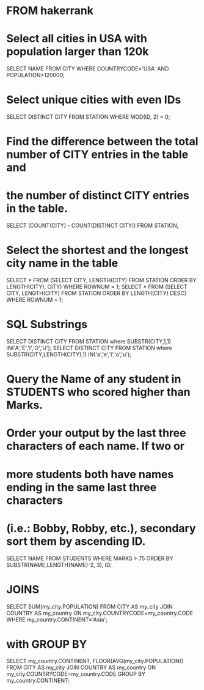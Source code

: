 # FROM hakerrank

# Select all cities in USA with population larger than 120k
SELECT NAME FROM CITY WHERE COUNTRYCODE='USA' AND POPULATION>120000;

# Select unique cities with even IDs
SELECT DISTINCT CITY FROM STATION WHERE MOD(ID, 2) = 0;

# Find the difference between the total number of CITY entries in the table and
# the number of distinct CITY entries in the table.
SELECT (COUNT(CITY) - COUNT(DISTINCT CITY)) FROM STATION;

# Select the shortest and the longest city name in the table
SELECT * FROM (SELECT CITY, LENGTH(CITY) FROM STATION ORDER BY LENGTH(CITY), CITY) WHERE ROWNUM  = 1;
SELECT * FROM (SELECT CITY, LENGTH(CITY) FROM STATION ORDER BY LENGTH(CITY) DESC) WHERE ROWNUM = 1;

# SQL Substrings
SELECT DISTINCT CITY FROM STATION where SUBSTR(CITY,1,1) IN('A','E','I','O','U');
SELECT DISTINCT CITY FROM STATION where SUBSTR(CITY,LENGTH(CITY),1) IN('a','e','i','o','u');

# Query the Name of any student in STUDENTS who scored higher than  Marks.
# Order your output by the last three characters of each name. If two or
# more students both have names ending in the same last three characters
# (i.e.: Bobby, Robby, etc.), secondary sort them by ascending ID.
SELECT NAME FROM STUDENTS WHERE MARKS > 75 ORDER BY SUBSTR(NAME,LENGTH(NAME)-2, 3), ID;


# JOINS
SELECT SUM(my_city.POPULATION) FROM CITY AS my_city JOIN COUNTRY AS my_country ON my_city.COUNTRYCODE=my_country.CODE WHERE my_country.CONTINENT='Asia';

# with GROUP BY
SELECT my_country.CONTINENT, FLOOR(AVG(my_city.POPULATION)) FROM CITY AS my_city JOIN COUNTRY AS my_country ON my_city.COUNTRYCODE=my_country.CODE GROUP BY my_country.CONTINENT;

